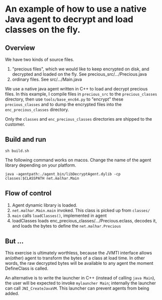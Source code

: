 # An example of how to use a native Java agent to decrypt and load classes on the fly.

## Overview

We have two kinds of source files.

  1. "precious files", which we would like to keep encrypted on disk, and decrypted and loaded on the fly.  See precious_src/.../Precious.java
  2. ordinary files. See src/.../Main.java

We use a native java agent written in C++ to load and decrypt precious files. In this example, I compile files in `precious_src` to the `precious_classes` directory, then use `tools/base_enc64.py` to "encrypt" these `precious_classes` and to dump the encrypted files into the `enc_precious_classes` directory.

Only the `classes` and `enc_precious_classes` directories are shipped to the customer.

## Build and run

    sh build.sh

The following command works on macos. Change the name of the agent library depending on your platform.

    java -agentpath:./agent_bin/libDecryptAgent.dylib -cp classes:$CLASSPATH net.malhar.Main

## Flow of control

1. Agent dynamic library is loaded.
2. `net.malhar.Main.main` invoked. This class is picked up from `classes/`
3. `main` calls `loadClasses()`, implemented in agent
4. loadClasses loads enc_precious_classes/.../Precious.eclass, decodes it, and loads the bytes to define the `net.malhar.Precious`


## But ...

This exercise is ultimately worthless, because the JVMTI interface allows an(other) agent to transform the bytes of a class at load time. In other words, the raw decrypted bytes will be available to any agent the moment DefineClass is called. 

An alternative is to write the launcher in C++ (instead of calling `java Main`), the user will be expected to invoke `mylauncher Main`; internally the launcher can call `JNI_CreateJavaVM`. This launcher can prevent agents from being added.

